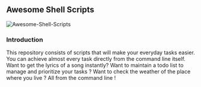 ## Awesome Shell Scripts

![Awesome-Shell-Scripts](https://socialify.git.ci/smv1999/Awesome-Shell-Scripts/image?font=Bitter&forks=1&issues=1&language=1&owner=1&pattern=Brick%20Wall&pulls=1&stargazers=1&theme=Dark)

### Introduction
This repository consists of scripts that will make your everyday tasks easier. You can achieve almost every task directly from the command line itself. Want to get the lyrics of a song instantly? Want to maintain a todo list to manage and prioritize your tasks ? Want to check the weather of the place where you live ? All from the command line !


